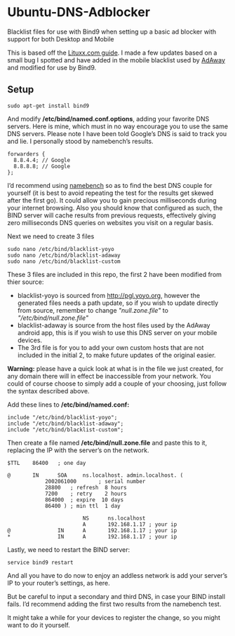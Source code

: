 # Ubuntu-DNS-Adblocker
Blacklist files for use with Bind9 when setting up a basic ad blocker with support for both Desktop and Mobile

This is based off the [Lituxx.com guide](http://www.lituxx.com/website/en/2014/03/block-ads-on-your-entire-network/). I made a few updates based on a small bug I spotted and have added in the mobile blacklist used by [AdAway](https://sufficientlysecure.org/index.php/adaway/) and modified for use by Bind9.

## Setup

```
sudo apt-get install bind9
```

And modify **/etc/bind/named.conf.options**, adding your favorite DNS servers. Here is mine, which must in no way encourage you to use the same DNS servers. Please note I have been told Google’s DNS is said to track you and lie. I personally stood by namebench’s results.

```
forwarders {
  8.8.4.4; // Google
  8.8.8.8; // Google
};
```

I’d recommend using [namebench](https://code.google.com/p/namebench/) so as to find the best DNS couple for yourself (it is best to avoid repeating the test for the results get skewed after the first go). It could allow you to gain precious milliseconds during your internet browsing. Also you should know that configured as such, the BIND server will cache results from previous requests, effectively giving zero milliseconds DNS queries on websites you visit on a regular basis.

Next we need to create 3 files

```
sudo nano /etc/bind/blacklist-yoyo
sudo nano /etc/bind/blacklist-adaway
sudo nano /etc/bind/blacklist-custom
```
These 3 files are included in this repo, the first 2 have been modified from thier source:
* blacklist-yoyo is sourced from http://pgl.yoyo.org, however the generated files needs a path update, so if you wish to update directly from source, remember to change *"null.zone.file"* to *"/etc/bind/null.zone.file"*
* blacklist-adaway is source from the host files used by the AdAway android app, this is if you wish to use this DNS server on your mobile devices.
* The 3rd file is for you to add your own custom hosts that are not included in the initial 2, to make future updates of the original easier.


**Warning:** please have a quick look at what is in the file we just created, for any domain there will in effect be inaccessible from your network. You could of course choose to simply add a couple of your choosing, just follow the syntax described above.

Add these lines to **/etc/bind/named.conf:**
```
include "/etc/bind/blacklist-yoyo";
include "/etc/bind/blacklist-adaway";
include "/etc/bind/blacklist-custom";
```

Then create a file named **/etc/bind/null.zone.file** and paste this to it, replacing the IP with the server’s on the network.
```
$TTL    86400   ; one day
 
@       IN      SOA     ns.localhost. admin.localhost. (
            2002061000       ; serial number
            28800   ; refresh  8 hours
            7200    ; retry    2 hours
            864000  ; expire  10 days
            86400 ) ; min ttl  1 day
            
                        NS      ns.localhost
                        A       192.168.1.17 ; your ip
@               IN      A       192.168.1.17 ; your ip
*               IN      A       192.168.1.17 ; your ip
```

Lastly, we need to restart the BIND server:
```
service bind9 restart
```

And all you have to do now to enjoy an addless network is add your server’s IP to your router’s settings, as here.

But be careful to input a secondary and third DNS, in case your BIND install fails. I’d recommend adding the first two results from the namebench test.

It might take a while for your devices to register the change, so you might want to do it yourself.
